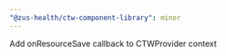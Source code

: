 ```yaml
---
"@zus-health/ctw-component-library": minor
---
```


Add onResourceSave callback to CTWProvider context
